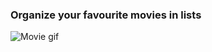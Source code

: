 ### Organize your favourite movies in lists

![Movie gif](https://media.giphy.com/media/65nrk1K1StBszgd41f/giphy.gif)

